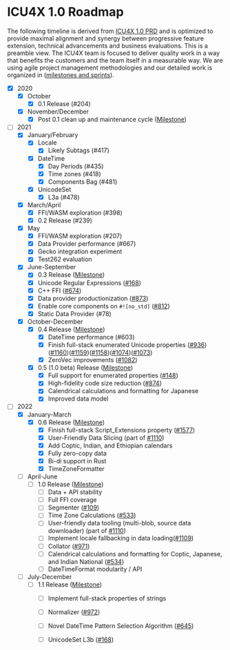 # ICU4X 1.0 Roadmap
The following timeline is derived from [ICU4X 1.0 PRD](./prd.md) and is optimized to provide maximal alignment and synergy between progressive feature extension, technical advancements and business evaluations. This is a preamble view. The ICU4X team is focused to deliver quality work in a way that benefits the customers and the team itself in a measurable way. We are using agile project management methodologies and our detailed work is organized in ([milestones and sprints](https://github.com/unicode-org/icu4x/milestones)). 

* [x] 2020
  * [x] October
	  * [x] 0.1 Release (#204)
  * [x] November/December
	  * [x] Post 0.1 clean up and maintenance cycle ([Milestone](https://github.com/unicode-org/icu4x/milestone/7))
* [ ] 2021
	* [x] January/February
		* [x] Locale
			* [x] Likely Subtags (#417)
		* [x] DateTime
			* [x] Day Periods (#435)
			* [x] Time zones (#418)
			* [x] Components Bag (#481)
		* [x] UnicodeSet
			* [x] L3a (#478)
	* [x] March/April
		* [x] FFI/WASM exploration (#398)
		* [x] 0.2 Release (#239)
	* [x] May
		* [x] FFI/WASM exploration (#207)
		* [x] Data Provider performance (#667)
		* [x] Gecko integration experiment
	 	* [x] Test262 evaluation	
	* [x] June-September
		* [x] 0.3 Release ([Milestone](https://github.com/unicode-org/icu4x/milestone/12))
		* [x] Unicode Regular Expressions ([#168](https://github.com/unicode-org/icu4x/issues/168))
		* [x] C++ FFI ([#674](https://github.com/unicode-org/icu4x/issues/674))
		* [x] Data provider productionization ([#873](https://github.com/unicode-org/icu4x/issues/873))
		* [x] Enable core components on `#![no_std]` ([#812](https://github.com/unicode-org/icu4x/issues/812))
		* [x] Static Data Provider (#78)
	* [x] October-December
		* [x] 0.4 Release ([Milestone](https://github.com/unicode-org/icu4x/milestone/11))
			* [x] DateTime performance (#603)
			* [x] Finish full-stack enumerated Unicode properties ([#936](https://github.com/unicode-org/icu4x/issues/936))([#1160](https://github.com/unicode-org/icu4x/issues/1160))([#1159](https://github.com/unicode-org/icu4x/issues/1159))([#1158](https://github.com/unicode-org/icu4x/issues/1158))([#1074](https://github.com/unicode-org/icu4x/issues/1074))([#1073](https://github.com/unicode-org/icu4x/issues/1073))
			* [x] ZeroVec improvements ([#1082](https://github.com/unicode-org/icu4x/issues/1082))
		* [x] 0.5 (1.0 beta) Release ([Milestone](https://github.com/unicode-org/icu4x/milestone/14))
			* [x] Full support for enumerated properties ([#148](https://github.com/unicode-org/icu4x/issues/148))
			* [x] High-fidelity code size reduction ([#874](https://github.com/unicode-org/icu4x/issues/874))
			* [x] Calendrical calculations and formatting for Japanese
			* [x] Improved data model
* [ ] 2022
	* [x] January-March
		* [x] 0.6 Release ([Milestone](https://github.com/unicode-org/icu4x/milestone/15))
			* [x] Finish full-stack Script_Extensions property ([#1577](https://github.com/unicode-org/icu4x/issues/1577))
			* [x] User-Friendly Data Slicing (part of [#1110](https://github.com/unicode-org/icu4x/issues/1110))
			* [x] Add Coptic, Indian, and Ethiopian calendars
			* [x] Fully zero-copy data
			* [x] Bi-di support in Rust
			* [x] TimeZoneFormatter
	* [ ] April-June
		* [ ] 1.0 Release ([Milestone](https://github.com/unicode-org/icu4x/milestone/16))
			* [ ] Data + API stability
			* [ ] Full FFI coverage
			* [ ] Segmenter ([#109](https://github.com/unicode-org/icu4x/issues/109)) 
			* [ ] Time Zone Calculations ([#533](https://github.com/unicode-org/icu4x/issues/533))
			* [ ] User-friendly data tooling (multi-blob, source data downloader) (part of [#1110](https://github.com/unicode-org/icu4x/issues/1110))
			* [ ] Implement locale fallbacking in data loading([#1109](https://github.com/unicode-org/icu4x/issues/1109))
			* [ ] Collator ([#971](https://github.com/unicode-org/icu4x/issues/971))
			* [ ] Calendrical calculations and formatting for Coptic, Japanese, and Indian National ([#534](https://github.com/unicode-org/icu4x/issues/534))
			* [ ] DateTimeFormat modularity / API
	* [ ] July-December
		* [ ] 1.1 Release ([Milestone](https://github.com/unicode-org/icu4x/milestone/32))
			* [ ] Implement full-stack properties of strings
			* [ ] Normalizer ([#972](https://github.com/unicode-org/icu4x/issues/972))
			* [ ] Novel DateTime Pattern Selection Algorithm ([#645](https://github.com/unicode-org/icu4x/issues/645))
			* [ ] UnicodeSet L3b ([#168](https://github.com/unicode-org/icu4x/issues/533))
		

